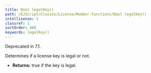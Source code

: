 ```yaml
---
title: Bool legalKey()
path: /EJScript/Classes/License/Member functions/Bool legalKey()
intellisense: 1
classref: 1
sortOrder: 460
keywords: legalKey()
---
```



Deprecated in 7.1.


Determines if a license key is legal or not.


* **Returns:** true if the key is legal.



